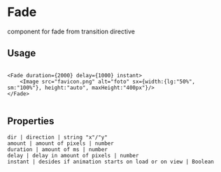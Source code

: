 # Fade

component for fade from transition directive

## Usage
```

<Fade duration={2000} delay={1000} instant>
    <Image src="favicon.png" alt="foto" sx={width:{lg:"50%", sm:"100%"}, height:"auto", maxHeight:"400px"}/>
</Fade>


```

## Properties
```properties
dir | direction | string "x"/"y"
amount | amount of pixels | number
duration | amount of ms | number
delay | delay in amount of pixels | number
instant | desides if animation starts on load or on view | Boolean
```
